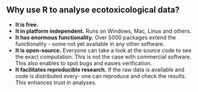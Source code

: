 

## Why use R to analyse ecotoxicological data?

* **It is free.**
* **It in platform independent.** Runs on Windows, Mac, Linux and others.
* **It has enormous functionality.** Over 5000 packages extend the functionality - 
some  not yet available in any other software.
* **It is open-source.** Everyone can take a look at the source code to see the exact computation.
This is not the case with commercial software. This also enables to spot bugs and easies verification.
* **It facilitates reproducible research.** If the raw data is available and code is distributed every-
one can reproduce and check the results. This enhances trust in analyses.
